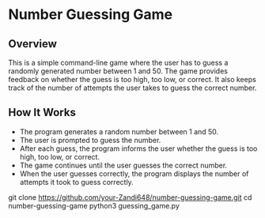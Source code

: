 # Number Guessing Game

## Overview

This is a simple command-line game where the user has to guess a randomly generated number between 1 and 50. The game provides feedback on whether the guess is too high, too low, or correct. It also keeps track of the number of attempts the user takes to guess the correct number.

## How It Works

- The program generates a random number between 1 and 50.
- The user is prompted to guess the number.
- After each guess, the program informs the user whether the guess is too high, too low, or correct.
- The game continues until the user guesses the correct number.
- When the user guesses correctly, the program displays the number of attempts it took to guess correctly.

git clone https://github.com/your-Zandi648/number-guessing-game.git
cd number-guessing-game
python3 guessing_game.py
